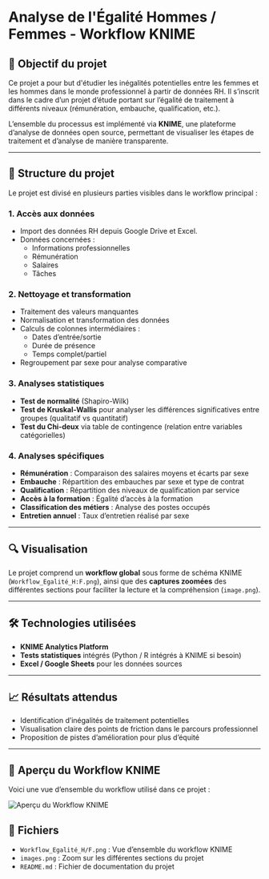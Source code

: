 # Analyse de l'Égalité Hommes / Femmes - Workflow KNIME

## 🧠 Objectif du projet

Ce projet a pour but d'étudier les inégalités potentielles entre les femmes et les hommes dans le monde professionnel à partir de données RH. Il s’inscrit dans le cadre d’un projet d’étude portant sur l’égalité de traitement à différents niveaux (rémunération, embauche, qualification, etc.).

L’ensemble du processus est implémenté via **KNIME**, une plateforme d’analyse de données open source, permettant de visualiser les étapes de traitement et d’analyse de manière transparente.

---

## 📂 Structure du projet

Le projet est divisé en plusieurs parties visibles dans le workflow principal :

### 1. Accès aux données
- Import des données RH depuis Google Drive et Excel.
- Données concernées :
  - Informations professionnelles
  - Rémunération
  - Salaires
  - Tâches

### 2. Nettoyage et transformation
- Traitement des valeurs manquantes
- Normalisation et transformation des données
- Calculs de colonnes intermédiaires :
  - Dates d’entrée/sortie
  - Durée de présence
  - Temps complet/partiel
- Regroupement par sexe pour analyse comparative

### 3. Analyses statistiques
- **Test de normalité** (Shapiro-Wilk)
- **Test de Kruskal-Wallis** pour analyser les différences significatives entre groupes (qualitatif vs quantitatif)
- **Test du Chi-deux** via table de contingence (relation entre variables catégorielles)

### 4. Analyses spécifiques
- **Rémunération** : Comparaison des salaires moyens et écarts par sexe
- **Embauche** : Répartition des embauches par sexe et type de contrat
- **Qualification** : Répartition des niveaux de qualification par service
- **Accès à la formation** : Égalité d’accès à la formation
- **Classification des métiers** : Analyse des postes occupés
- **Entretien annuel** : Taux d’entretien réalisé par sexe

---

## 🔍 Visualisation

Le projet comprend un **workflow global** sous forme de schéma KNIME (`Workflow_Egalité_H:F.png`), ainsi que des **captures zoomées** des différentes sections pour faciliter la lecture et la compréhension (`image.png`).

---

## 🛠️ Technologies utilisées

- **KNIME Analytics Platform**
- **Tests statistiques** intégrés (Python / R intégrés à KNIME si besoin)
- **Excel / Google Sheets** pour les données sources

---

## 📈 Résultats attendus

- Identification d’inégalités de traitement potentielles
- Visualisation claire des points de friction dans le parcours professionnel
- Proposition de pistes d’amélioration pour plus d’équité

---
## 🔄 Aperçu du Workflow KNIME

Voici une vue d’ensemble du workflow utilisé dans ce projet :

![Aperçu du Workflow KNIME](Workflow_Egalité_H:F.png)

## 📎 Fichiers

- `Workflow_Egalité_H/F.png` : Vue d’ensemble du workflow KNIME
- `images.png` : Zoom sur les différentes sections du projet
- `README.md` : Fichier de documentation du projet
